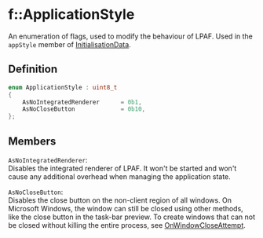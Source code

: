 # f::ApplicationStyle
An enumeration of flags, used to modify the behaviour of LPAF. Used in the `appStyle` member of 
[InitialisationData](InitialisationData_struct.md).

## Definition
```C++
enum ApplicationStyle : uint8_t
{
    AsNoIntegratedRenderer      = 0b1,
    AsNoCloseButton             = 0b10,
};
```

## Members
`AsNoIntegratedRenderer`: <br>
Disables the integrated renderer of LPAF. It won't be started and won't cause any additional overhead when managing the
application state.

`AsNoCloseButton`: <br>
Disables the close button on the non-client region of all windows. On Microsoft Windows, the window can still be closed 
using other methods, like the close button in the task-bar preview. To create windows that can not be closed without
killing the entire process, see [OnWindowCloseAttempt](OnWindowCloseAttempt_func.md).
